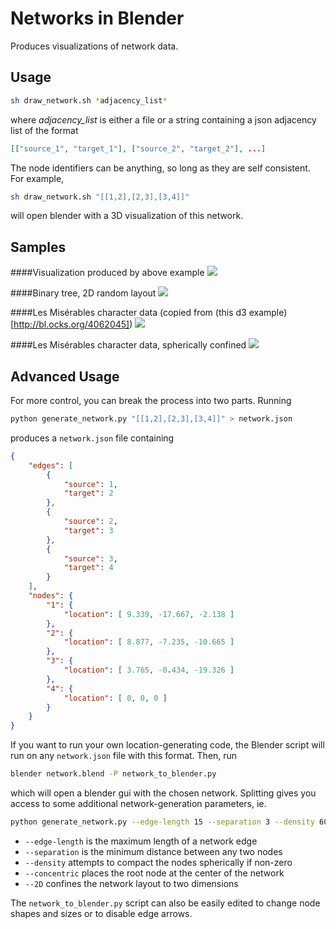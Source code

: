 Networks in Blender
============================

Produces visualizations of network data.

Usage
-----

```bash
sh draw_network.sh *adjacency_list*
```

where *adjacency_list* is either a file or a string containing a json adjacency
list of the format

```json
[["source_1", "target_1"], ["source_2", "target_2"], ...]
```

The node identifiers can be anything, so long as they are self consistent.
For example,

```bash
sh draw_network.sh "[[1,2],[2,3],[3,4]]"
```

will open blender with a 3D visualization of this network.


Samples
-------

####Visualization produced by above example
![](http://www.patrick-fuller.com/wp-content/uploads/2013/01/basic_network.png)

####Binary tree, 2D random layout
![](http://www.patrick-fuller.com/wp-content/uploads/2013/01/binary_tree.png)

####Les Misérables character data (copied from (this d3 example)[http://bl.ocks.org/4062045])
![](http://www.patrick-fuller.com/wp-content/uploads/2013/01/d3_concentric.png)

####Les Misérables character data, spherically confined
![](http://www.patrick-fuller.com/wp-content/uploads/2013/01/d3_spherically_confined.png)


Advanced Usage
--------------

For more control, you can break the process into two parts. Running

```bash
python generate_network.py "[[1,2],[2,3],[3,4]]" > network.json
```

produces a `network.json` file containing

```json
{
    "edges": [
        {
            "source": 1, 
            "target": 2
        }, 
        {
            "source": 2, 
            "target": 3
        }, 
        {
            "source": 3, 
            "target": 4
        }
    ], 
    "nodes": {
        "1": {
            "location": [ 9.339, -17.667, -2.138 ]
        }, 
        "2": {
            "location": [ 8.877, -7.235, -10.665 ]
        }, 
        "3": {
            "location": [ 3.765, -0.434, -19.326 ]
        }, 
        "4": {
            "location": [ 0, 0, 0 ]
        }
    }
}
```

If you want to run your own location-generating code, the Blender script will
run on any `network.json` file with this format. Then, run

```bash
blender network.blend -P network_to_blender.py
```

which will open a blender gui with the chosen network. Splitting gives you
access to some additional network-generation parameters, ie.

```bash
python generate_network.py --edge-length 15 --separation 3 --density 60 --concentric --2D "[[1,2],[2,3],[3,4]]"
```

 * `--edge-length` is the maximum length of a network edge
 * `--separation` is the minimum distance between any two nodes
 * `--density` attempts to compact the nodes spherically if non-zero
 * `--concentric` places the root node at the center of the network
 * `--2D` confines the network layout to two dimensions

The `network_to_blender.py` script can also be easily edited to change node
shapes and sizes or to disable edge arrows.

